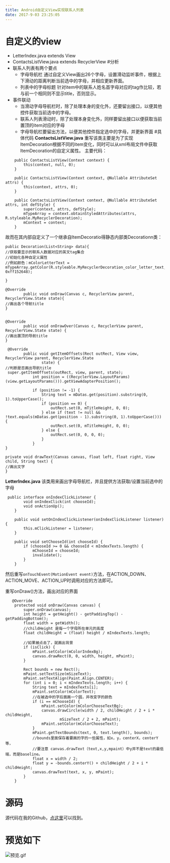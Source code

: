 ```yaml
---
title: Android自定义View实现联系人列表
date: 2017-9-03 23:25:05
---
```




# 自定义的view

* LetterIndex.java extends View
* ContactsListView.java extends RecyclerView
#分析
* 联系人列表有两个要点
  * 字母导航栏
    通过自定义View画出26个字母，设置滑动监听事件，根据上下滑动的距离判断当前选中的字母，并相应更新界面。
  * 列表中的字母标题
    针对item中的联系人姓名首字母对应的tag作比较，若与前一个相同则不显示title，否则显示。
* 事件联动
  * 当滑动字母导航栏时，除了处理本身的变化外，还要留出接口，以便其他控件获取当前选中的字母。
  * 联系人列表滑动时，除了处理本身变化外，同样要留出接口以便获取当前置顶的item对应的字母
  * 字母导航栏要留出方法，以便其他控件指定选中的字母，并更新界面
#具体代码
**ContactsListView.java**
重写该类主要是为了实现ItemDecoration根据不同的item变化，同时可以从xml布局文件中获取ItemDecoration的自定义属性。
主要代码：
```
    public ContactsListView(Context context) {
        this(context, null, 0);
    }

    public ContactsListView(Context context, @Nullable AttributeSet attrs) {
        this(context, attrs, 0);
    }

    public ContactsListView(Context context, @Nullable AttributeSet attrs, int defStyle) {
        super(context, attrs, defStyle);
        mTypeArray = context.obtainStyledAttributes(attrs, R.styleable.MyRecyclerDecoration);
        mContext = context;
    }

```
故而在其内部自定义了一个继承自ItemDecoratio得静态内部类Decorationn类：
```
public Decoration(List<String> data){
//获取要显示的联系人数据对应的英文tag集合
//初始化各种自定义属性
//例如颜色：mColorLetterText = mTypeArray.getColor(R.styleable.MyRecyclerDecoration_color_letter_text, 0xff152648);

}

@Override
        public void onDraw(Canvas c, RecyclerView parent, RecyclerView.State state){
//画出各个导航title
}


@Override
        public void onDrawOver(Canvas c, RecyclerView parent, RecyclerView.State state) {
//画出置顶的导航title
}

 @Override
        public void getItemOffsets(Rect outRect, View view, RecyclerView parent, RecyclerView.State
                state) {
//判断是否画出导航title
 super.getItemOffsets(outRect, view, parent, state);
            int position = ((RecyclerView.LayoutParams) (view.getLayoutParams())).getViewAdapterPosition();

            if (position != -1) {
                String text = mDatas.get(position).substring(0, 1).toUpperCase();
                if (position == 0) {
                    outRect.set(0, mTitleHeight, 0, 0);
                } else if (text != null && !text.equals(mDatas.get(position - 1).substring(0, 1).toUpperCase())) {
                    outRect.set(0, mTitleHeight, 0, 0);
                } else {
                    outRect.set(0, 0, 0, 0);
                }
            }
}

private void drawText(Canvas canvas, float left, float right, View child, String text) {
//画出文字
}
```
**LetterIndex.java**
该类用来画出字母导航栏，并且提供方法获取/设置当前选中的字母
```
 public interface onIndexClickListener {
        void onIndexClick(int chooseId);
        void onActionUp();
    }

    public void setOnIndexClickListener(onIndexClickListener listener) {
        this.mClickListener = listener;
    }

    public void setChooseId(int chooseId) {
        if (chooseId >= 0 && chooseId < mIndexTexts.length) {
            mChooseId = chooseId;
            invalidate();
        }
    }
```
然后重写```onTouchEvent(MotionEvent event)```方法，在ACTION_DOWN、ACTION_MOVE、ACTION_UP时调用对应的方法即可。

重写onDraw()方法，画出对应的界面
```
   @Override
    protected void onDraw(Canvas canvas) {
        super.onDraw(canvas);
        int height = getHeight() - getPaddingTop() - getPaddingBottom();
        float width = getWidth();
        //childHeight 是每一个字母所在单元的高度
        float childHeight = (float) height / mIndexTexts.length;

        //如果被点击了，就画出背景
        if (isClick) {
            mPaint.setColor(mColorIndexBg);
            canvas.drawRect(0, 0, width, height, mPaint);
        }

        Rect bounds = new Rect();
        mPaint.setTextSize(mSizeText);
        mPaint.setTextAlign(Paint.Align.CENTER);
        for (int i = 0; i < mIndexTexts.length; i++) {
            String text = mIndexTexts[i];
            mPaint.setColor(mColorText);
            //在被选中的字后面画一个圆，并改变字的颜色
            if (i == mChooseId) {
                mPaint.setColor(mColorChooseTextBg);
                canvas.drawCircle(width / 2, childHeight / 2 + i * childHeight,
                        mSizeText / 2 + 2, mPaint);
                mPaint.setColor(mColorChooseText);
            }
            mPaint.getTextBounds(text, 0, text.length(), bounds);
            //bounds里面保存着要画的字的一些属性，如x，y，centerX，centerY等，
            //要注意 canvas.drawText（text,x,y,mpaint）中y并不是text的最低端，而是baseline。
            float x = width / 2;
            float y = -bounds.centerY() + childHeight / 2 + i * childHeight;
            canvas.drawText(text, x, y, mPaint);
        }
    }

```
# 源码
源代码在我的Github，[点这里](https://github.com/jixiaoyong/my_application_on_deepin/tree/master/contactsdemo/src/main)可以找到。
# 预览如下
![预览.gif](http://upload-images.jianshu.io/upload_images/120748-183eea3cad2b42ac.gif?imageMogr2/auto-orient/strip)
